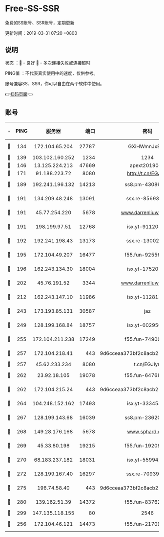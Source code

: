 # Free-SS-SSR

免费的SS账号、SSR账号，定期更新

更新时间：2019-03-31 07:20 +0800

## 说明

状态     ：🙂 - 良好 🙁 - 多次连接失败或连接超时

PING值   ：不代表真实使用中的速度，仅供参考。

账号兼容SS、SSR，你可以自由在两个软件中使用。

👉[扫码页面](https://liesauer.github.io/Free-SS-SSR/)👈

## 账号

|-|PING|服务器|端口|密码|加密方式|区域|
|:----:|:----:|:-----:|-----:|:----:|:----:|:----:|
|🙂|134|172.104.65.204|27787|GXiHWmnJx94S|aes-256-cfb|JP|
|🙂|139|103.102.160.252|1234|1234|rc4-md5|JP|
|🙂|146|13.125.224.213|47669|apext2019001|chacha20|KR|
|🙂|171|91.188.223.72|8080|http://t.cn/EGJIyrl|rc4-md5|RU|
|🙂|189|192.241.196.132|14213|ss8.pm-43086364|aes-256-cfb|US|
|🙂|191|134.209.48.248|13091|ssx.re-85693454|aes-256-cfb|US|
|🙂|191|45.77.254.220|5678|www.darrenliuwei.com|aes-256-cfb|SG|
|🙂|191|198.199.97.51|12768|isx.yt-91120534|aes-256-cfb|US|
|🙂|192|192.241.198.43|13173|ssx.re-13002035|aes-256-cfb|US|
|🙂|195|172.104.49.207|16477|f55.fun-92556550|aes-256-cfb|SG|
|🙂|196|162.243.134.30|18004|isx.yt-17520529|aes-256-cfb|US|
|🙂|202|45.76.191.52|3344|www.darrenliuwei.com|aes-256-cfb|JP|
|🙂|212|162.243.147.10|11986|isx.yt-11281384|aes-256-cfb|US|
|🙂|243|173.193.85.131|30587|jaz|aes-256-cfb|US|
|🙂|249|128.199.168.84|18757|isx.yt-00295653|aes-256-cfb|SG|
|🙂|255|172.104.211.238|17249|f55.fun-74900529|aes-256-cfb|US|
|🙂|257|172.104.218.41|443|9d6cceaa373bf2c8acb22e60b6a58be6|aes-256-cfb|US|
|🙂|257|45.62.233.234|8080|t.cn/EGJIyrl|rc4-md5|CA|
|🙂|262|23.92.18.105|19078|f55.fun-64768572|aes-256-cfb|US|
|🙂|262|172.104.215.24|443|9d6cceaa373bf2c8acb22e60b6a58be6|aes-256-cfb|US|
|🙂|264|104.248.152.162|17493|isx.yt-33345420|aes-256-cfb|SG|
|🙂|267|128.199.143.68|16039|ss8.pm-23620384|aes-256-cfb|SG|
|🙂|268|149.28.176.168|5678|www.sphard.com|aes-256-cfb|AU|
|🙂|269|45.33.80.198|19215|f55.fun-19209490|aes-256-cfb|US|
|🙂|270|68.183.237.182|18031|isx.yt-55994128|aes-256-cfb|SG|
|🙂|272|128.199.167.40|16297|ssx.re-70939719|aes-256-cfb|SG|
|🙂|275|198.74.58.40|443|9d6cceaa373bf2c8acb22e60b6a58be6|aes-256-cfb|US|
|🙂|280|139.162.51.39|14372|f55.fun-83762221|aes-256-cfb|SG|
|🙂|299|147.135.118.155|80|2546|chacha20|US|
|🙂|256|172.104.46.121|14473|f55.fun-21709141|aes-256-cfb|SG|
